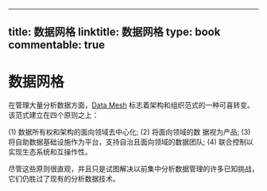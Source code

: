 
---
title: 数据网格
linktitle: 数据网格
type: book
commentable: true
---

# 数据网格

在管理大量分析数据方面，[Data Mesh](https://martinfowler.com/articles/data-monolith-to-mesh.html) 标志着架构和组织范式的一种可喜转变。该范式建立在四个原则之上：

(1) 数据所有权和架构的面向领域去中心化;
(2) 将面向领域的数 据视为产品;
(3) 将自助数据基础设施作为平台，支持自治且面向领域的数据团队;
(4) 联合控制以实现生态系统和互操作性。

尽管这些原则很直观，并且只是试图解决以前集中分析数据管理的许多已知挑战，它们仍胜过了现有的分析数据技术。

    